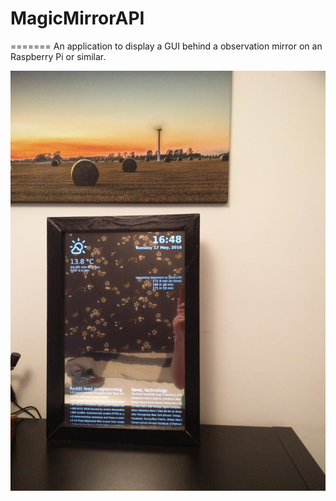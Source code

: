 # MagicMirrorAPI
=======
An application to display a GUI behind a observation mirror on an Raspberry Pi or similar.


![Mirror](pics/IMG_20160517_164826.jpg)
